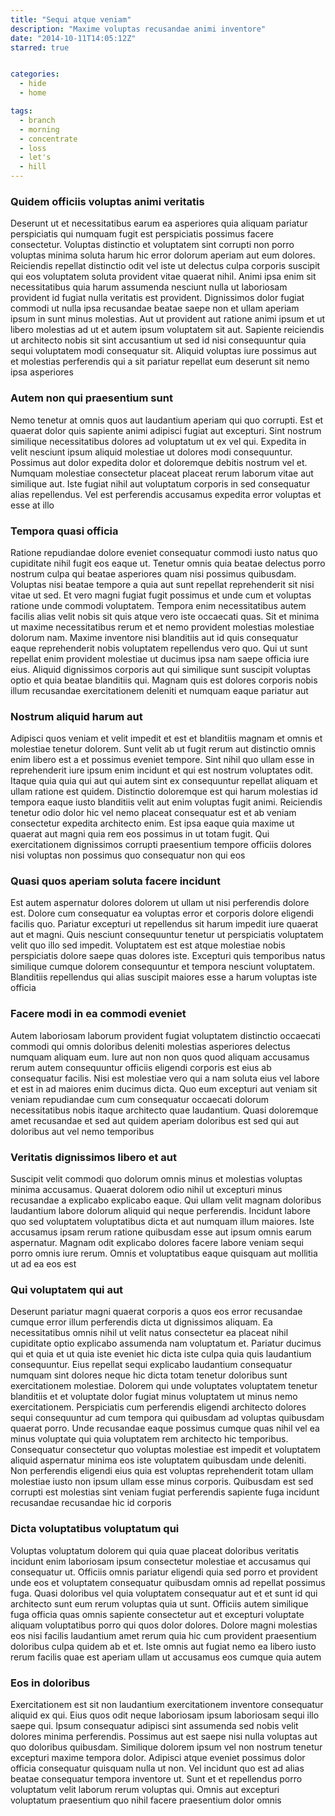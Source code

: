 ```yaml
---
title: "Sequi atque veniam"
description: "Maxime voluptas recusandae animi inventore"
date: "2014-10-11T14:05:12Z"
starred: true


categories:
  - hide
  - home

tags:
  - branch
  - morning
  - concentrate
  - loss
  - let's
  - hill
---
```




### Quidem officiis voluptas animi veritatis

Deserunt ut et necessitatibus earum ea asperiores quia aliquam pariatur perspiciatis qui numquam fugit est perspiciatis possimus facere consectetur. Voluptas distinctio et voluptatem sint corrupti non porro voluptas minima soluta harum hic error dolorum aperiam aut eum dolores. Reiciendis repellat distinctio odit vel iste ut delectus culpa corporis suscipit qui eos voluptatem soluta provident vitae quaerat nihil. Animi ipsa enim sit necessitatibus quia harum assumenda nesciunt nulla ut laboriosam provident id fugiat nulla veritatis est provident. Dignissimos dolor fugiat commodi ut nulla ipsa recusandae beatae saepe non et ullam aperiam ipsum in sunt minus molestias. Aut ut provident aut ratione animi ipsum et ut libero molestias ad ut et autem ipsum voluptatem sit aut. Sapiente reiciendis ut architecto nobis sit sint accusantium ut sed id nisi consequuntur quia sequi voluptatem modi consequatur sit. Aliquid voluptas iure possimus aut et molestias perferendis qui a sit pariatur repellat eum deserunt sit nemo ipsa asperiores

### Autem non qui praesentium sunt

Nemo tenetur at omnis quos aut laudantium aperiam qui quo corrupti. Est et quaerat dolor quis sapiente animi adipisci fugiat aut excepturi. Sint nostrum similique necessitatibus dolores ad voluptatum ut ex vel qui. Expedita in velit nesciunt ipsum aliquid molestiae ut dolores modi consequuntur. Possimus aut dolor expedita dolor et doloremque debitis nostrum vel et. Numquam molestiae consectetur placeat placeat rerum laborum vitae aut similique aut. Iste fugiat nihil aut voluptatum corporis in sed consequatur alias repellendus. Vel est perferendis accusamus expedita error voluptas et esse at illo

### Tempora quasi officia

Ratione repudiandae dolore eveniet consequatur commodi iusto natus quo cupiditate nihil fugit eos eaque ut. Tenetur omnis quia beatae delectus porro nostrum culpa qui beatae asperiores quam nisi possimus quibusdam. Voluptas nisi beatae tempore a quia aut sunt repellat reprehenderit sit nisi vitae ut sed. Et vero magni fugiat fugit possimus et unde cum et voluptas ratione unde commodi voluptatem. Tempora enim necessitatibus autem facilis alias velit nobis sit quis atque vero iste occaecati quas. Sit et minima ut maxime necessitatibus rerum et et nemo provident molestias molestiae dolorum nam. Maxime inventore nisi blanditiis aut id quis consequatur eaque reprehenderit nobis voluptatem repellendus vero quo. Qui ut sunt repellat enim provident molestiae ut ducimus ipsa nam saepe officia iure eius. Aliquid dignissimos corporis aut qui similique sunt suscipit voluptas optio et quia beatae blanditiis qui. Magnam quis est dolores corporis nobis illum recusandae exercitationem deleniti et numquam eaque pariatur aut

### Nostrum aliquid harum aut

Adipisci quos veniam et velit impedit et est et blanditiis magnam et omnis et molestiae tenetur dolorem. Sunt velit ab ut fugit rerum aut distinctio omnis enim libero est a et possimus eveniet tempore. Sint nihil quo ullam esse in reprehenderit iure ipsum enim incidunt et qui est nostrum voluptates odit. Itaque quia quia qui aut qui autem sint ex consequuntur repellat aliquam et ullam ratione est quidem. Distinctio doloremque est qui harum molestias id tempora eaque iusto blanditiis velit aut enim voluptas fugit animi. Reiciendis tenetur odio dolor hic vel nemo placeat consequatur est et ab veniam consectetur expedita architecto enim. Est ipsa eaque quia maxime ut quaerat aut magni quia rem eos possimus in ut totam fugit. Qui exercitationem dignissimos corrupti praesentium tempore officiis dolores nisi voluptas non possimus quo consequatur non qui eos

### Quasi quos aperiam soluta facere incidunt

Est autem aspernatur dolores dolorem ut ullam ut nisi perferendis dolore est. Dolore cum consequatur ea voluptas error et corporis dolore eligendi facilis quo. Pariatur excepturi ut repellendus sit harum impedit iure quaerat aut et magni. Quis nesciunt consequuntur tenetur ut perspiciatis voluptatem velit quo illo sed impedit. Voluptatem est est atque molestiae nobis perspiciatis dolore saepe quas dolores iste. Excepturi quis temporibus natus similique cumque dolorem consequuntur et tempora nesciunt voluptatem. Blanditiis repellendus qui alias suscipit maiores esse a harum voluptas iste officia

### Facere modi in ea commodi eveniet

Autem laboriosam laborum provident fugiat voluptatem distinctio occaecati commodi qui omnis doloribus deleniti molestias asperiores delectus numquam aliquam eum. Iure aut non non quos quod aliquam accusamus rerum autem consequuntur officiis eligendi corporis est eius ab consequatur facilis. Nisi est molestiae vero qui a nam soluta eius vel labore et est in ad maiores enim ducimus dicta. Quo eum excepturi aut veniam sit veniam repudiandae cum cum consequatur occaecati dolorum necessitatibus nobis itaque architecto quae laudantium. Quasi doloremque amet recusandae et sed aut quidem aperiam doloribus est sed qui aut doloribus aut vel nemo temporibus

### Veritatis dignissimos libero et aut

Suscipit velit commodi quo dolorum omnis minus et molestias voluptas minima accusamus. Quaerat dolorem odio nihil ut excepturi minus recusandae a explicabo explicabo eaque. Qui ullam velit magnam doloribus laudantium labore dolorum aliquid qui neque perferendis. Incidunt labore quo sed voluptatem voluptatibus dicta et aut numquam illum maiores. Iste accusamus ipsam rerum ratione quibusdam esse aut ipsum omnis earum aspernatur. Magnam odit explicabo dolores facere labore veniam sequi porro omnis iure rerum. Omnis et voluptatibus eaque quisquam aut mollitia ut ad ea eos est

### Qui voluptatem qui aut

Deserunt pariatur magni quaerat corporis a quos eos error recusandae cumque error illum perferendis dicta ut dignissimos aliquam. Ea necessitatibus omnis nihil ut velit natus consectetur ea placeat nihil cupiditate optio explicabo assumenda nam voluptatum et. Pariatur ducimus qui et quia et ut quia iste eveniet hic dicta iste culpa quia quis laudantium consequuntur. Eius repellat sequi explicabo laudantium consequatur numquam sint dolores neque hic dicta totam tenetur doloribus sunt exercitationem molestiae. Dolorem qui unde voluptates voluptatem tenetur blanditiis et et voluptate dolor fugiat minus voluptatem ut minus nemo exercitationem. Perspiciatis cum perferendis eligendi architecto dolores sequi consequuntur ad cum tempora qui quibusdam ad voluptas quibusdam quaerat porro. Unde recusandae eaque possimus cumque quas nihil vel ea minus voluptate qui quia voluptatem rem architecto hic temporibus. Consequatur consectetur quo voluptas molestiae est impedit et voluptatem aliquid aspernatur minima eos iste voluptatem quibusdam unde deleniti. Non perferendis eligendi eius quia est voluptas reprehenderit totam ullam molestiae iusto non ipsum ullam esse minus corporis. Quibusdam est sed corrupti est molestias sint veniam fugiat perferendis sapiente fuga incidunt recusandae recusandae hic id corporis

### Dicta voluptatibus voluptatum qui

Voluptas voluptatum dolorem qui quia quae placeat doloribus veritatis incidunt enim laboriosam ipsum consectetur molestiae et accusamus qui consequatur ut. Officiis omnis pariatur eligendi quia sed porro et provident unde eos et voluptatem consequatur quibusdam omnis ad repellat possimus fuga. Quasi doloribus vel quia voluptatem consequatur aut et et sunt id qui architecto sunt eum rerum voluptas quia ut sunt. Officiis autem similique fuga officia quas omnis sapiente consectetur aut et excepturi voluptate aliquam voluptatibus porro qui quos dolor dolores. Dolore magni molestias eos nisi facilis laudantium amet rerum quia hic cum provident praesentium doloribus culpa quidem ab et et. Iste omnis aut fugiat nemo ea libero iusto rerum facilis quae est aperiam ullam ut accusamus eos cumque quia autem

### Eos in doloribus

Exercitationem est sit non laudantium exercitationem inventore consequatur aliquid ex qui. Eius quos odit neque laboriosam ipsum laboriosam sequi illo saepe qui. Ipsum consequatur adipisci sint assumenda sed nobis velit dolores minima perferendis. Possimus aut est saepe nisi nulla voluptas aut quo doloribus quibusdam. Similique dolorem ipsum vel non nostrum tenetur excepturi maxime tempora dolor. Adipisci atque eveniet possimus dolor officia consequatur quisquam nulla ut non. Vel incidunt quo est ad alias beatae consequatur tempora inventore ut. Sunt et et repellendus porro voluptatum velit laborum rerum voluptas qui. Omnis aut excepturi voluptatum praesentium quo nihil facere praesentium dolor omnis

